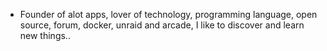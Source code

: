 - Founder of alot apps, lover of technology, programming language, open source, forum, docker, unraid and arcade, I like to discover and learn new things..
  <br>

































































































































































































